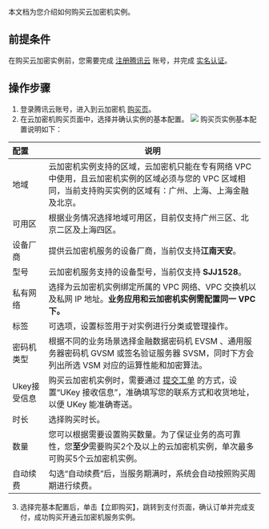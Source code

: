 本文档为您介绍如何购买云加密机实例。

## 前提条件

 在购买云加密实例前，您需要完成 [注册腾讯云](https://cloud.tencent.com/document/product/378/17985) 账号，并完成 [实名认证](https://cloud.tencent.com/document/product/378/3629)。 

## 操作步骤

1. 登录腾讯云账号，进入到云加密机 [购买页](https://buy.cloud.tencent.com/hsm)。
2. 在云加密机购买页面中，选择并确认实例的基本配置。
![](https://main.qcloudimg.com/raw/042fa97ba104508d8da2d6d9e2cd72c4.png)
购买页实例基本配置说明如下：
<table>
<thead>
<tr>
<th align="left">配置</th>
<th>说明</th>
</tr>
</thead>
<tbody><tr>
<td align="left">地域</td>
<td>云加密机实例支持的区域，云加密机只能在专有网络 VPC 中使用，且云加密机实例的区域必须与您的 VPC 区域相同，当前支持购买实例的区域有：广州、上海、上海金融及北京。</td>
</tr>
<tr>
<td align="left">可用区</td>
<td>根据业务情况选择地域可用区，目前仅支持广州三区、北京二区及上海四区。</td>
</tr>
<tr>
<td align="left">设备厂商</td>
<td>提供云加密机服务的设备厂商，当前仅支持<strong>江南天安</strong>。</td>
</tr>
<tr>
<td align="left">型号</td>
<td>云加密机服务支持的设备型号，当前仅支持 <strong>SJJ1528</strong>。</td>
</tr>
<tr>
<td align="left">私有网络</td>
<td>选择为云加密机实例绑定所属的 VPC 网络、VPC 交换机以及私网 IP 地址。<strong>业务应用和云加密机实例需配置同一 VPC 下。</strong></td>
</tr>
<tr>
<td align="left">标签</td>
<td>可选项，设置标签用于对实例进行分类或管理操作。</td>
</tr>
<tr>
<td align="left">密码机类型</td>
<td>根据不同的业务场景选择金融数据密码机  EVSM 、通用服务器密码机 GVSM 或签名验证服务器 SVSM，同时下方会列出所选 VSM 对应的运算性能和加密算法。</td>
</tr>
<tr>
<td align="left">Ukey接受信息</td>
<td>购买云加密机实例时，需要通过 <a href="https://console.cloud.tencent.com/workorder/category?level1_id=517&level2_id=727&source=0&data_title=%E5%85%B6%E4%BB%96%E8%85%BE%E8%AE%AF%E4%BA%91%E4%BA%A7%E5%93%81&level3_id=728&radio_title=%E5%8A%9F%E8%83%BD%E5%92%A8%E8%AF%A2&queue=3&scene_code=17783&step=2">提交工单</a> 的方式，设置“UKey 接收信息”，准确填写您的联系方式和收货地址，以便 UKey 能准确寄送。</td>
</tr>
<tr>
<td align="left">时长</td>
<td>选择购买时长。</td>
</tr>
<tr>
<td align="left">数量</td>
<td>您可以根据需要设置购买数量。为了保证业务的高可靠性，您<strong>至少</strong>需要购买2个及以上的云加密机实例，单次最多可购买5个云加密机实例。</td>
</tr>
<tr>
<td align="left">自动续费</td>
<td>勾选“自动续费”后，当服务期满时，系统会自动按照购买周期进行续费。</td>
</tr>
</tbody></table>



3. 选择完基本配置后，单击【立即购买】，跳转到支付页面，确认订单并完成支付，成功购买开通云加密机服务实例。
